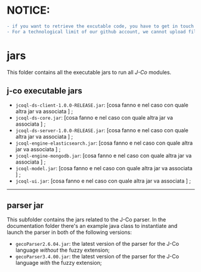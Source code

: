 # NOTICE:
```diff
- if you want to retrieve the excutable code, you have to get in touch with Paolo Fosci (paolo.fosci@unibg.it) or Prof. Giuseppe Psaila (giuseppe.psaila@unibg.it).
- For a technological limit of our github account, we cannot upload files bigger than 25Mb
```


# jars
This folder contains all the executable jars to run all _J-Co_ modules.

## j-co executable jars
 * `jcoql-ds-client-1.0.0-RELEASE.jar`: [cosa fanno e nel caso con quale altra jar va associata ] ;
 * `jcoql-ds-core.jar`: [cosa fanno e nel caso con quale altra jar va associata ] ;
 * `jcoql-ds-server-1.0.0-RELEASE.jar`: [cosa fanno e nel caso con quale altra jar va associata ] ;	
 * `jcoql-engine-elasticsearch.jar`: [cosa fanno e nel caso con quale altra jar va associata ] ;	
 * `jcoql-engine-mongodb.jar`: [cosa fanno e nel caso con quale altra jar va associata ] ;
 * `jcoql-model.jar`: [cosa fanno e nel caso con quale altra jar va associata ] ;	
 * `jcoql-ui.jar`: [cosa fanno e nel caso con quale altra jar va associata ] ;

--------------------
## parser jar
This subfolder contains the jars related to the J-Co parser.
In the documentation folder there's an example java class to instantiate and launch the parser in both of the following versions:
 * `gecoParser2.6.04.jar`: the latest version of the parser for the J-Co language _without_ the fuzzy extension; 
 * `gecoParser3.4.00.jar`: the latest version of the parser for the J-Co language _with_ the fuzzy extension;

